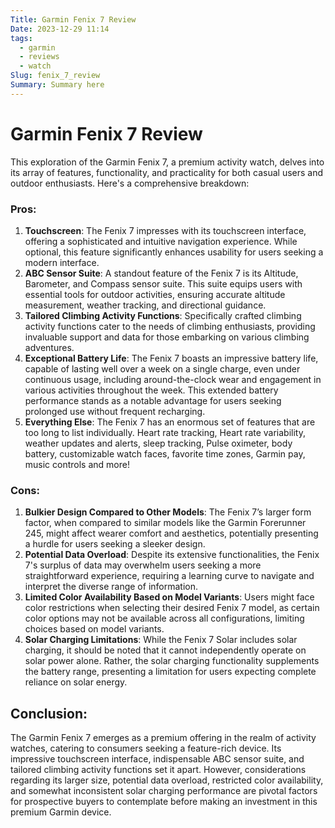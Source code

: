 ```yaml
---
Title: Garmin Fenix 7 Review
Date: 2023-12-29 11:14
tags:
  - garmin
  - reviews
  - watch
Slug: fenix_7_review
Summary: Summary here
---
```

# Garmin Fenix 7 Review

This exploration of the Garmin Fenix 7, a premium activity watch, delves into its array of features, functionality, and practicality for both casual users and outdoor enthusiasts. Here's a comprehensive breakdown:

### Pros:

1. **Touchscreen**: The Fenix 7 impresses with its touchscreen interface, offering a sophisticated and intuitive navigation experience. While optional, this feature significantly enhances usability for users seeking a modern interface.
2. **ABC Sensor Suite**: A standout feature of the Fenix 7 is its Altitude, Barometer, and Compass sensor suite. This suite equips users with essential tools for outdoor activities, ensuring accurate altitude measurement, weather tracking, and directional guidance.
3. **Tailored Climbing Activity Functions**: Specifically crafted climbing activity functions cater to the needs of climbing enthusiasts, providing invaluable support and data for those embarking on various climbing adventures.
4. **Exceptional Battery Life**: The Fenix 7 boasts an impressive battery life, capable of lasting well over a week on a single charge, even under continuous usage, including around-the-clock wear and engagement in various activities throughout the week. This extended battery performance stands as a notable advantage for users seeking prolonged use without frequent recharging.
5. **Everything Else**: The Fenix 7 has an enormous set of features that are too long to list individually. Heart rate tracking, Heart rate variability, weather updates and alerts, sleep tracking, Pulse oximeter, body battery, customizable watch faces, favorite time zones, Garmin pay, music controls and more!

### Cons:

1. **Bulkier Design Compared to Other Models**: The Fenix 7’s larger form factor, when compared to similar models like the Garmin Forerunner 245, might affect wearer comfort and aesthetics, potentially presenting a hurdle for users seeking a sleeker design.
2. **Potential Data Overload**: Despite its extensive functionalities, the Fenix 7's surplus of data may overwhelm users seeking a more straightforward experience, requiring a learning curve to navigate and interpret the diverse range of information.
3. **Limited Color Availability Based on Model Variants**: Users might face color restrictions when selecting their desired Fenix 7 model, as certain color options may not be available across all configurations, limiting choices based on model variants.
4. **Solar Charging Limitations**: While the Fenix 7 Solar includes solar charging, it should be noted that it cannot independently operate on solar power alone. Rather, the solar charging functionality supplements the battery range, presenting a limitation for users expecting complete reliance on solar energy.

## Conclusion:

The Garmin Fenix 7 emerges as a premium offering in the realm of activity watches, catering to consumers seeking 
a feature-rich device. Its impressive touchscreen interface, indispensable ABC sensor suite, and tailored 
climbing activity functions set it apart. However, considerations regarding its larger size, potential data overload, 
restricted color availability, and somewhat inconsistent solar charging performance are pivotal factors for prospective 
buyers to contemplate before making an investment in this premium Garmin device.